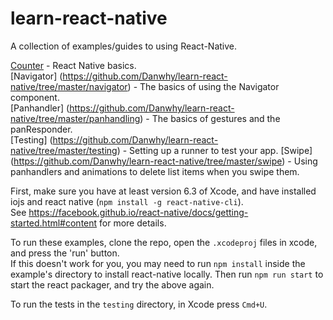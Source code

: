 # learn-react-native

A collection of examples/guides to using React-Native.

[Counter](https://github.com/Danwhy/learn-react-native/tree/master/counter) - React Native basics.  
[Navigator] (https://github.com/Danwhy/learn-react-native/tree/master/navigator) - The basics of using the Navigator component.  
[Panhandler] (https://github.com/Danwhy/learn-react-native/tree/master/panhandling) - The basics of gestures and the panResponder.  
[Testing] (https://github.com/Danwhy/learn-react-native/tree/master/testing) - Setting up a runner to test your app.
[Swipe] (https://github.com/Danwhy/learn-react-native/tree/master/swipe) - Using panhandlers and animations to delete list items when you swipe them.

First, make sure you have at least version 6.3 of Xcode, and have installed iojs and react native (`npm install -g react-native-cli`).  
See https://facebook.github.io/react-native/docs/getting-started.html#content for more details.

To run these examples, clone the repo, open the `.xcodeproj` files in xcode, and press the 'run' button.  
If this doesn't work for you, you may need to run `npm install` inside the example's directory to install react-native locally. Then run `npm run start` to start the react packager, and try the above again.

To run the tests in the `testing` directory, in Xcode press `Cmd+U`.

